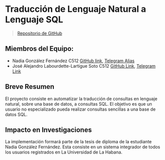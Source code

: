 # Traducción de Lenguaje Natural a Lenguaje SQL

> [Repositorio de GitHub](https://github.com/nala7/nl_query_machine_translation.git)

## Miembros del Equipo:
- Nadia González Fernández C512 [GitHub link](https://github.com/nala7), [Telegram Alias](https://t.me/NadiaGlez)
- José Alejandro Labourdette-Lartigue Soto C512 [GitHub Link](https://github.com/alejandrolabourdette), [Telegram Link](https://t.me/ALabourdette)

## Breve Resumen

El proyecto consiste en automatizar la traducción de consultas en lenguaje natural, sobre una base de datos, a consultas SQL. El objetivo es que un usuario no especializado pueda realizar consultas sencillas a una base de datos SQL.

## Impacto en Investigaciones

La implementación formará parte de la tesis de diploma de la estudiante Nadia González Fernández. Esta consiste en un sistema integrador de todos los usuarios registrados en La Universidad de La Habana.

